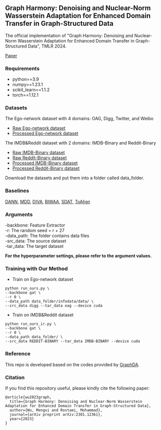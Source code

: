 ## Graph Harmony: Denoising and Nuclear-Norm Wasserstein Adaptation for Enhanced Domain Transfer in Graph-Structured Data
The official implementation of "Graph Harmony: Denoising and Nuclear-Norm Wasserstein Adaptation for Enhanced Domain Transfer in Graph-Structured Data", TMLR 2024. 

[Paper](https://openreview.net/forum?id=CSv7GgKHb6)

### Requirements
* python==3.9
* numpy==1.23.1
* scikit_learn==1.1.2
* torch==1.12.1

### Datasets
The Ego-network dataset with 4 domains: OAG, Digg, Twitter, and Weibo
* [Raw Ego-network dataset](https://github.com/xptree/DeepInf)
* [Processed Ego-network dataset](https://drive.google.com/drive/folders/1Kvd46c1TtbuL3-svUC2fkjPnwMOXy8wH?usp=sharing)

The IMDB&Reddit dataset with 2 domains: IMDB-Binary and Reddit-Binary
* [Raw IMDB-Binary dataset](https://networkrepository.com/IMDB-BINARY.zip)
* [Raw Reddit-Binary dataset](https://networkrepository.com/REDDIT-BINARY.zip)
* [Processed IMDB-Binary dataset](https://drive.google.com/drive/folders/1Kvd46c1TtbuL3-svUC2fkjPnwMOXy8wH?usp=sharing)
* [Processed Reddit-Binary dataset](https://drive.google.com/drive/folders/1Kvd46c1TtbuL3-svUC2fkjPnwMOXy8wH?usp=sharing)

Download the datasets and put them into a folder called data_folder.
### Baselines
[DANN](https://www.jmlr.org/papers/volume17/15-239/15-239.pdf), [MDD](https://arxiv.org/abs/1904.05801), [DIVA](https://arxiv.org/abs/1905.10427), [BIWAA](https://ieeexplore.ieee.org/document/10030755), [SDAT](https://arxiv.org/abs/2206.08213), [ToAlign](https://arxiv.org/abs/2106.10812)

### Arguments
-backbone: Feature Extractor <br>
-r: The random seed = r + 27<br>
-data_path: The folder contains data files<br>
-src_data: The source dataset<br>
-tar_data: The target dataset<be>

**For the hyperparameter settings, please refer to the argument values.**

### Training with Our Method
- Train on Ego-network dataset
```bash=
python run_ours.py \
--backbone gat \
--r 0 \
--data_path data_folder/infodata/data/ \ 
--src_data digg --tar_data oag --device cuda 
```

- Train on IMDB&Reddit dataset
```bash=
python run_ours_ir.py \
--backbone gat \
--r 0 \
--data_path data_folder/ \
--src_data REDDIT-BINARY --tar_data IMDB-BINARY --device cuda
```


### Reference
This repo is developed based on the codes provided by [GraphDA](https://github.com/rynewu224/GraphDA).

### Citation

If you find this repository useful, please kindly cite the following paper:

```
@article{wu2023graph,
  title={Graph Harmony: Denoising and Nuclear-Norm Wasserstein Adaptation for Enhanced Domain Transfer in Graph-Structured Data},
  author={Wu, Mengxi and Rostami, Mohammad},
  journal={arXiv preprint arXiv:2301.12361},
  year={2023}
}
```

